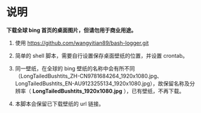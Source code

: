 # 说明

**下载全球 bing 首页的桌面图片，但请勿用于商业用途。**

1. 使用 https://github.com/wangyitian89/bash-logger.git

1. 简单的 shell 脚本，需要自行设置保存桌面壁纸的位置，并设置 crontab。

1. 同一壁纸，在全球的 bing 壁纸的名称中会有所不同（LongTailedBushtits_ZH-CN9781684264_1920x1080.jpg、LongTailedBushtits_EN-AU9123255134_1920x1080.jpg），故保留名称及分辨率（ **LongTailedBushtits_1920x1080.jpg** ），已有壁纸，不再下载。

1. 本脚本会保留已下载壁纸的 url 链接。